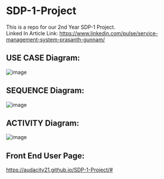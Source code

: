 # SDP-1-Project
This is a repo for our 2nd Year SDP-1 Project. <br>
Linked In Article Link: https://www.linkedin.com/pulse/service-management-system-prasanth-gunnam/ <br>
## USE CASE Diagram:<br>
![image](https://user-images.githubusercontent.com/91374818/138872079-e65fe585-659c-47cd-9b68-1770aedf3e6a.png)<br>
## SEQUENCE Diagram:<br>
![image](https://user-images.githubusercontent.com/91374818/138872250-464f2721-1614-4037-8c86-d90b43e3f9a2.png)<br>
## ACTIVITY Diagram:<br>
![image](https://user-images.githubusercontent.com/91374818/138872307-e6e2e9b7-a519-4cde-802d-2333f71b7a2b.png)<br>
## Front End User Page:<br>
https://audacity21.github.io/SDP-1-Project/#
